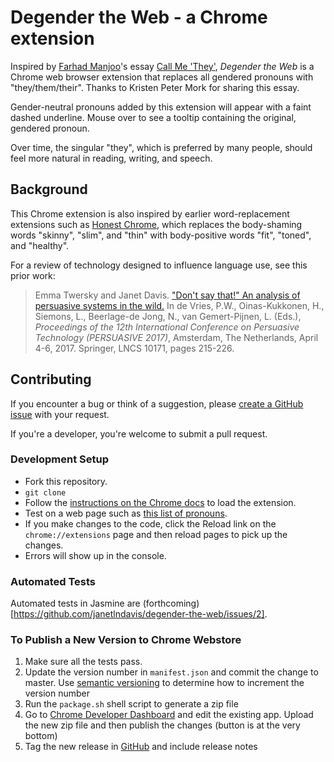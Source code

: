 # Degender the Web - a Chrome extension

Inspired by [Farhad Manjoo](https://www.nytimes.com/by/farhad-manjoo)'s essay 
[Call Me 'They'](https://www.nytimes.com/2019/07/10/opinion/pronoun-they-gender.html), 
_Degender the Web_ is a Chrome web browser extension that replaces all gendered pronouns with "they/them/their".
Thanks to Kristen Peter Mork for sharing this essay.

Gender-neutral pronouns added by this extension will appear with a faint dashed underline. Mouse over to see a tooltip containing the original, gendered pronoun.

Over time, the singular "they", which is preferred by many people, should feel more natural in reading, writing, and speech.

## Background

This Chrome extension is also inspired by earlier word-replacement extensions such as 
[Honest Chrome](http://untitledscience.github.io/HonestChrome/), 
which replaces the body-shaming words "skinny", "slim", and "thin" with body-positive words 
"fit", "toned", and "healthy".

For a review of technology designed to influence language use, see this prior work:

>Emma Twersky and Janet Davis. 
>["Don't say that!" An analysis of persuasive systems in the wild.](http://cs.whitman.edu/~davisj/pubs/Persuasive2017_031_final.pdf)
>In de Vries, P.W., Oinas-Kukkonen, H., Siemons, L., Beerlage-de Jong, N., van Gemert-Pijnen, L. (Eds.), _Proceedings of the 12th International Conference on Persuasive Technology (PERSUASIVE 2017)_, Amsterdam, The Netherlands, April 4-6, 2017. Springer, LNCS 10171, pages 215-226.

## Contributing

If you encounter a bug or think of a suggestion, please [create a GitHub issue](https://github.com/janetlndavis/degender-the-web/issues/new) with your request.

If you're a developer, you're welcome to submit a pull request.

### Development Setup
  * Fork this repository.
  * `git clone`
  * Follow the [instructions on the Chrome docs](https://developer.chrome.com/extensions/getstarted#unpacked) to load the extension.
  * Test on a web page such as [this list of pronouns](http://www.english-language-grammar-guide.com/list-of-pronouns.html).
  * If you make changes to the code, click the Reload link on the `chrome://extensions` page and then reload pages to pick up the changes.
  * Errors will show up in the console.
  
### Automated Tests
Automated tests in Jasmine are (forthcoming)[https://github.com/janetlndavis/degender-the-web/issues/2].
  
### To Publish a New Version to Chrome Webstore
  1. Make sure all the tests pass.
  1. Update the version number in `manifest.json` and commit the change to master.
     Use [semantic versioning](http://semver.org/) to determine how to increment the version number
  1. Run the `package.sh` shell script to generate a zip file
  1. Go to [Chrome Developer Dashboard](https://chrome.google.com/webstore/developer/dashboard) and edit the existing app. Upload the new zip file and then publish the changes (button is at the very bottom)
  1. Tag the new release in [GitHub](https://github.com/janetlndavis/degender-the-web/releases) and include release notes  
